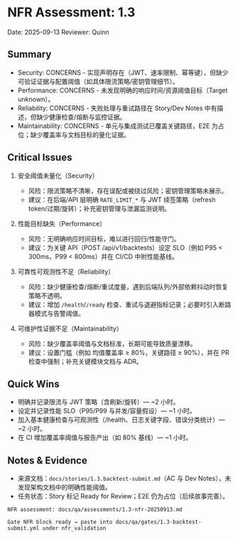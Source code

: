 # NFR Assessment: 1.3

Date: 2025-09-13
Reviewer: Quinn

## Summary

- Security: CONCERNS - 实现声明存在（JWT、速率限制、幂等键），但缺少可验证证据与配置阈值（如具体限流策略/密钥管理细节）。
- Performance: CONCERNS - 未发现明确的响应时间/资源阈值目标（Target unknown）。
- Reliability: CONCERNS - 失败处理与重试路径在 Story/Dev Notes 中有描述，但缺少健康检查/熔断与监控证据。
- Maintainability: CONCERNS - 单元与集成测试已覆盖关键路径，E2E 为占位；缺少覆盖率与文档目标的量化证据。

## Critical Issues

1. 安全阈值未量化（Security）
   - 风险：限流策略不清晰，存在误配或被绕过风险；密钥管理策略未展示。
   - 建议：在后端/API 层明确 `RATE_LIMIT_*` 与 JWT 续签策略（refresh token/过期/旋转）；补充密钥管理与泄漏监测说明。

2. 性能目标缺失（Performance）
   - 风险：无明确响应时间目标，难以进行回归/性能守门。
   - 建议：为关键 API（POST /api/v1/backtests）设定 SLO（例如 P95 < 300ms，P99 < 800ms）并在 CI/CD 中附性能基线。

3. 可靠性可观测性不足（Reliability）
   - 风险：缺少健康检查/熔断/重试度量，遇到后端队列/外部依赖抖动时恢复策略不透明。
   - 建议：增加 `/health`/`/ready` 检查、重试与退避指标记录；必要时引入断路器模式与告警阈值。

4. 可维护性证据不足（Maintainability）
   - 风险：缺少覆盖率阈值与文档标准，长期可能导致质量漂移。
   - 建议：设置门槛（例如 均值覆盖率 ≥ 80%，关键路径 ≥ 90%），并在 PR 检查中强制；补充关键模块文档与 ADR。

## Quick Wins

- 明确并记录限流与 JWT 策略（含刷新/旋转）— ~2 小时。
- 设定并记录性能 SLO（P95/P99 与并发/容量假设）— ~1 小时。
- 加入基本健康检查与可观测性（/health、日志关键字段、错误分类统计）— ~2 小时。
- 在 CI 增加覆盖率阈值与报告产出（如 80% 基线）— ~1 小时。

## Notes & Evidence

- 来源文档：`docs/stories/1.3.backtest-submit.md`（AC 与 Dev Notes），未发现架构文档中的明确性能阈值。
- 任务状态：Story 标记 Ready for Review；E2E 仍为占位（后续故事完善）。

```
NFR assessment: docs/qa/assessments/1.3-nfr-20250913.md
```

```
Gate NFR block ready → paste into docs/qa/gates/1.3-backtest-submit.yml under nfr_validation
```
